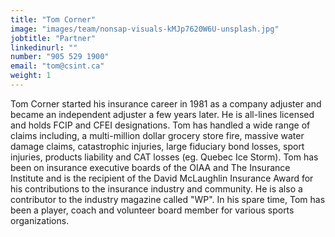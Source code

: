 ```yaml
---
title: "Tom Corner"
image: "images/team/nonsap-visuals-kMJp7620W6U-unsplash.jpg"
jobtitle: "Partner"
linkedinurl: ""
number: "905 529 1900"
email: "tom@csint.ca"
weight: 1
---
```


Tom Corner started his insurance career in 1981 as a company adjuster and became an independent adjuster a few years later. He is all-lines licensed and holds FCIP and CFEI designations. Tom has handled a wide range of claims including, a multi-million dollar grocery store fire, massive water damage claims, catastrophic injuries, large fiduciary bond losses, sport injuries, products liability and CAT losses (eg. Quebec Ice Storm). Tom has been on insurance executive boards of the OIAA and The Insurance Institute and is the recipient of the David McLaughlin Insurance Award for his contributions to the insurance industry and community. He is also a contributor to the industry magazine called "WP". In his spare time, Tom has been a player, coach and volunteer board member for various sports organizations.
